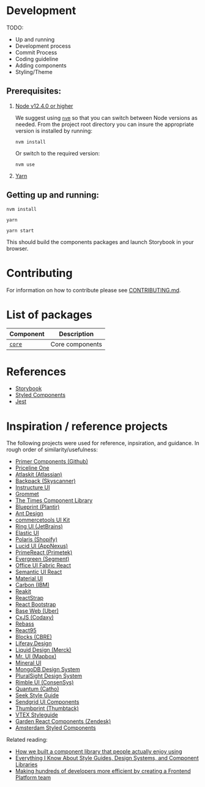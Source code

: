 # Development

TODO:

- Up and running
- Development process
- Commit Process
- Coding guideline
- Adding components
- Styling/Theme

## Prerequisites:

1. [Node v12.4.0 or higher](https://nodejs.org/en/download/)

   We suggest using [`nvm`](https://github.com/nvm-sh/nvm) so that you can switch between Node versions as needed. From the project root directory you can insure the appropriate version is installed by running:

   ```
   nvm install
   ```

   Or switch to the required version:

   ```
   nvm use
   ```

1. [Yarn](https://yarnpkg.com/en/docs/install#mac-stable)

## Getting up and running:

```
nvm install

yarn

yarn start
```

This should build the components packages and launch Storybook in your browser.

# Contributing

For information on how to contribute please see [CONTRIBUTING.md](docs/CONTRIBUTING.md).

# List of packages

| Component                | Description     |
| ------------------------ | --------------- |
| [`core`](/packages/core) | Core components |

# References

- [Storybook](https://storybook.js.org)
- [Styled Components](https://www.styled-components.com)
- [Jest](https://jestjs.io/docs)

# Inspiration / reference projects

The following projects were used for reference, inpsiration, and guidance. In rough order of similarity/usefulness:

- [Primer Components (Github)](https://github.com/primer/components)
- [Priceline One](https://github.com/pricelinelabs/design-system)
- [Atlaskit (Atlassian)](https://bitbucket.org/atlassian/atlaskit-mk-2/src/master/)
- [Backpack (Skyscanner)](https://github.com/skyscanner/backpack)
- [Instructure UI](https://github.com/instructure/instructure-ui)
- [Grommet](https://github.com/grommet/grommet)
- [The Times Component Library](https://github.com/newsuk/times-components)
- [Blueprint (Plantir)](https://github.com/palantir/blueprint)
- [Ant Design](https://github.com/ant-design/ant-design)
- [commercetools UI Kit](https://github.com/commercetools/ui-kit)
- [Ring UI (JetBrains)](https://github.com/JetBrains/ring-ui)
- [Elastic UI](https://github.com/elastic/eui)
- [Polaris (Shopify)](https://github.com/Shopify/polaris-react)
- [Lucid UI (AppNexus)](https://github.com/appnexus/lucid)
- [PrimeReact (Primetek)](https://github.com/primefaces/primereact)
- [Evergreen (Segment)](https://github.com/segmentio/evergreen)
- [Office UI Fabric React](https://github.com/OfficeDev/office-ui-fabric-react)
- [Semantic UI React](https://github.com/Semantic-Org/Semantic-UI-React)
- [Material UI](https://github.com/mui-org/material-ui)
- [Carbon (IBM)](https://github.com/carbon-design-system/carbon)
- [Reakit](https://github.com/reakit/reakit)
- [ReactStrap](https://github.com/reactstrap/reactstrap)
- [React Bootstrap](https://github.com/react-bootstrap/react-bootstrap)
- [Base Web (Uber)](https://github.com/uber-web/baseui)
- [CxJS (Codaxy)](https://github.com/codaxy/cxjs)
- [Rebass](https://github.com/rebassjs/rebass)
- [React95](https://github.com/React95/React95)
- [Blocks (CBRE)](https://github.com/floored/blocks)
- [Liferay.Design](https://github.com/liferay-design/liferay.design)
- [Liquid Design (Merck)](https://gitlab.com/liquid-design/liquid-design-react)
- [Mr. UI (Mapbox)](https://github.com/mapbox/mr-ui)
- [Mineral UI](https://github.com/mineral-ui/mineral-ui)
- [MongoDB Design System](https://github.com/mongodb/design)
- [PluralSight Design System](https://github.com/pluralsight/design-system)
- [Rimble UI (ConsenSys)](https://github.com/ConsenSys/rimble-ui)
- [Quantum (Catho)](https://github.com/catho/quantum)
- [Seek Style Guide](https://github.com/seek-oss/seek-style-guide)
- [Sendgrid UI Components](https://github.com/sendgrid/ui-components)
- [Thumbprint (Thumbtack)](https://github.com/thumbtack/thumbprint)
- [VTEX Styleguide](https://github.com/vtex/styleguide)
- [Garden React Components (Zendesk)](https://github.com/zendeskgarden/react-components)
- [Amsterdam Styled Components](https://github.com/Amsterdam/amsterdam-styled-components)

Related reading:

- [How we built a component library that people actually enjoy using](https://medium.com/styled-components/how-to-build-a-great-component-library-a40d974a412d)
- [Everything I Know About Style Guides, Design Systems, and Component Libraries](https://leerob.io/blog/style-guides-component-libraries-design-systems/)
- [Making hundreds of developers more efficient by creating a Frontend Platform team](https://product.hubspot.com/blog/frontend-platform)
